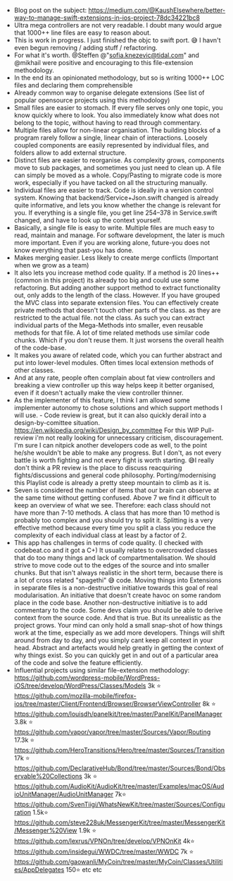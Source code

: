 
- Blog post on the subject: https://medium.com/@KaushElsewhere/better-way-to-manage-swift-extensions-in-ios-project-78dc34221bc8
- Ultra mega controllers are not very readable. I doubt many would argue that 1000++ line files  are easy to reason about.
- This is work in progress. I just finished the objc to swift port. 😅 I havn't even begun removing / adding stuff / refactoring.
- For what it's worth. @Steffen @"sofia.knezevic@tidal.com" and @mikhail were positive and encouraging to this file-extension methodology.
- In the end its an opinionated methodology, but so is writing 1000++ LOC files and declaring them comprehensible
- Already common way to organise delegate extensions (See list of popular opensource projects using this methodology)
- Small files are easier to stomach. If every file serves only one topic, you know quickly where to look. You also immediately know what does not belong to the topic, without having to read through commentary.
- Multiple files allow for non-linear organisation. The building blocks of a program rarely follow a single, linear chain of interactions. Loosely coupled components are easily represented by individual files, and folders allow to add external structure.
- Distinct files are easier to reorganise. As complexity grows, components move to sub packages, and sometimes you just need to clean up. A file can simply be moved as a whole. Copy/Pasting to migrate code is more work, especially if you have tacked on all the structuring manually.
- Individual files are easier to track. Code is ideally in a version control system. Knowing that backend/Service+Json.swift changed is already quite informative, and lets you know whether the change is relevant for you. If everything is a single file, you get line 254–378 in Service.swift changed, and have to look up the context yourself.
- Basically, a single file is easy to write. Multiple files are much easy to read, maintain and manage. For software development, the later is much more important. Even if you are working alone, future-you does not know everything that past-you has done.
- Makes merging easier. Less likely to create merge conflicts (Important when we grow as a team)
- It also lets you increase method code quality. If a method is 20 lines++ (common in this project)  its already too big and could use some refactoring. But adding another support method to extract functionality out, only adds to the length of the class. However. If you have grouped the MVC class into separate extension files. You can effectively create private methods that doesn't touch other parts of the class. as they are restricted to the actual file. not the class. As such you can extract individual parts of the Mega-Methods into smaller, even reusable methods for that file. A lot of time related methods use similar code chunks. Which if you don't reuse them. It just worsens the overall health of the code-base.
- It makes you aware of related code, which you can further abstract and put into lower-level modules. Often times local extension methods of other classes.
- And at any rate, people often complain about fat view controllers and breaking a view controller up this way helps keep it better organised, even if it doesn't actually make the view controller thinner.
- As the implementer of this feature, I think I am allowed some implementer autonomy to chose solutions and which support methods I will use. - Code review is great, but it can also quickly derail into a design-by-comittee situation. https://en.wikipedia.org/wiki/Design_by_committee  For this WIP Pull-review i'm not really looking for unnecessary criticism, discouragement. I'm sure I can nitpick another developers code as well, to the point he/she wouldn't be able to make any progress. But I don't, as not every battle is worth fighting and not every fight is worth starting. 😅I really don't think a PR review is the place to discuss reacquiring fights/discussions and general code philosophy. Porting/modernising this Playlist code is already a pretty steep mountain to climb as it is.
- Seven is considered the number of items that our brain can observe at the same time without getting confused. Above 7 we find it difficult to keep an overview of what we see. Therefore: each class should not have more than 7-10 methods. A class that has more than 10 method is probably too complex and you should try to split it. Splitting is a very effective method because every time you split a class you reduce the complexity of each individual class at least by a factor of 2.
- This app has challenges in terms of code quality. (I checked with codebeat.co and it got a C+) It usually relates to overcrowded classes that do too many things and lack of compartmentalisation. We should strive to move code out to the edges of the source and into smaller chunks. But that isn't always realistic in the short term, because there is a lot of cross related "spagethi" 😅 code. Moving things into Extensions in separate files is a non-destructive initiative towards this goal of real modularisation. An initiative that doesn't create havoc on some random place in the code base. Another non-destructive initiative is to add commentary to the code. Some devs claim you should be able to derive context from the source code. And that is true. But its unrealistic as the project grows. Your mind can only hold a small snap-shot of how things work at the time, especially as we add more developers. Things will shift around from day to day, and you simply cant keep all context in your head. Abstract and artefacts would help greatly in getting the context of why things exist. So you can quickly get in and out of a particular area of the code and solve the feature efficiently.
- Influential projects using similar file-extension methodology:
https://github.com/wordpress-mobile/WordPress-iOS/tree/develop/WordPress/Classes/Models 3k ⭐️
https://github.com/mozilla-mobile/firefox-ios/tree/master/Client/Frontend/Browser/BrowserViewController 8k ⭐️
https://github.com/louisdh/panelkit/tree/master/PanelKit/PanelManager 3.8k ⭐️
https://github.com/vapor/vapor/tree/master/Sources/Vapor/Routing 17.3k ⭐️
https://github.com/HeroTransitions/Hero/tree/master/Sources/Transition 17k ⭐️
https://github.com/DeclarativeHub/Bond/tree/master/Sources/Bond/Observable%20Collections 3k ⭐️
https://github.com/AudioKit/AudioKit/tree/master/Examples/macOS/AudioUnitManager/AudioUnitManager 7k⭐️
https://github.com/SvenTiigi/WhatsNewKit/tree/master/Sources/Configuration 1.5k⭐️
https://github.com/steve228uk/MessengerKit/tree/master/MessengerKit/Messenger%20View 1.9k ⭐️
https://github.com/lexrus/VPNOn/tree/develop/VPNOnKit 4k⭐️
https://github.com/insidegui/WWDC/tree/master/WWDC 7k ⭐️
https://github.com/gaowanli/MyCoin/tree/master/MyCoin/Classes/Utilities/AppDelegates 150⭐️
etc etc
